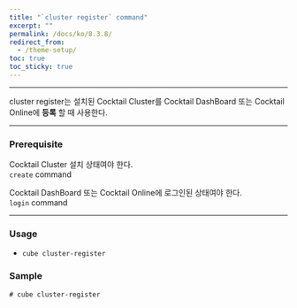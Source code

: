 ```yaml
---
title: "`cluster register` command"
excerpt: ""
permalink: /docs/ko/8.3.8/
redirect_from:
  - /theme-setup/
toc: true
toc_sticky: true
---
```


---
cluster register는 설치된 Cocktail Cluster를 Cocktail DashBoard 또는 Cocktail Online에 **등록** 할 때 사용한다. 

---

### Prerequisite
Cocktail Cluster 설치 상태여야 한다.  
`create` command 

Cocktail DashBoard 또는 Cocktail Online에 로그인된 상태여야 한다.  
`login` command 

----
### Usage

* `cube cluster-register`



### Sample
```
# cube cluster-register
```